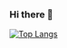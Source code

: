 ### Hi there 👋

[![Top Langs](https://github-readme-stats.vercel.app/api/top-langs/?username=tsongglod123&show_icons=true)](https://github.com/anuraghazra/github-readme-stats)


<!--
**tsongglod123/tsongglod123** is a ✨ _special_ ✨ repository because its `README.md` (this file) appears on your GitHub profile.

Here are some ideas to get you started:

- 🔭 I’m currently working on ...
- 🌱 I’m currently learning ...
- 👯 I’m looking to collaborate on ...
- 🤔 I’m looking for help with ...
- 💬 Ask me about ...
- 📫 How to reach me: ...
- 😄 Pronouns: ...
- ⚡ Fun fact: ...
-->
